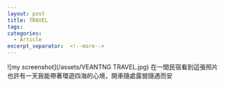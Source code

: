 ```yaml
---
layout: post
title: TRAVEL
tags: 
categories:
  - Article
excerpt_separator:  <!--more-->
---
```


![my screenshot](/assets/VEANTNG TRAVEL.jpg)
在一間民宿看到這張照片<br>
也許有一天我能帶著環遊四海的心境，開車隨處露營隨遇而安<br>






